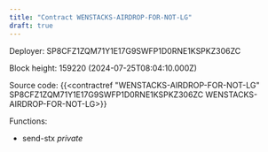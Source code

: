 ```yaml
---
title: "Contract WENSTACKS-AIRDROP-FOR-NOT-LG"
draft: true
---
```

Deployer: SP8CFZ1ZQM71Y1E17G9SWFP1D0RNE1KSPKZ306ZC


 



Block height: 159220 (2024-07-25T08:04:10.000Z)

Source code: {{<contractref "WENSTACKS-AIRDROP-FOR-NOT-LG" SP8CFZ1ZQM71Y1E17G9SWFP1D0RNE1KSPKZ306ZC WENSTACKS-AIRDROP-FOR-NOT-LG>}}

Functions:

* send-stx _private_
